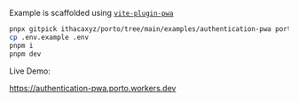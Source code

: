 Example is scaffolded using [`vite-plugin-pwa`](https://github.com/antfu/vite-plugin-pwa)

```sh
pnpx gitpick ithacaxyz/porto/tree/main/examples/authentication-pwa porto-authentication-pwa && cd porto-authentication-pwa
cp .env.example .env
pnpm i
pnpm dev
```

Live Demo:

<https://authentication-pwa.porto.workers.dev>
